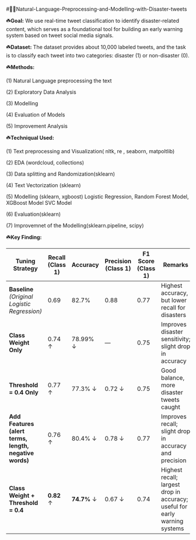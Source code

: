  #👨‍🚒Natural-Language-Preprocessing-and-Modelling-with-Disaster-tweets

☘️**Goal:**  We use real-time tweet classification to identify disaster-related content, which serves as a foundational tool for building an early warning system based on tweet social media signals.

☘️**Dataset:** The dataset provides about 10,000 labeled tweets, and the task is to classify each tweet into two categories: disaster (1) or non-disaster (0).

☘️**Methods:** 

(1) Natural Language preprocessing the text

(2) Exploratory Data Analysis

(3) Modelling 

(4) Evaluation of Models

(5) Improvement Analysis

☘️**Techniqual Used:**

(1) Text preprocessing and Visualization( nltk, re , seaborn, matpoltlib)

(2) EDA (wordcloud, collections)

(3) Data splitting and Randomization(sklearn)

(4) Text Vectorization (sklearn)

(5) Modelling (sklearn, xgboost)
  Logistic Regression, 
  Random Forest Model, 
  XGBoost Model 
  SVC Model
  
(6) Evaluation(sklearn)

(7) Improvemnet of the Modelling(sklearn.pipeline, scipy)

☘️**Key Finding:**

| **Tuning Strategy**                                    | **Recall (Class 1)** | **Accuracy** | **Precision (Class 1)** | **F1 Score (Class 1)** | **Remarks**                                                                |
| ------------------------------------------------------ | -------------------- | ------------ | ----------------------- | ---------------------- | -------------------------------------------------------------------------- |
| **Baseline** *(Original Logistic Regression)*          | 0.69                 | 82.7%        | 0.88                    | 0.77                   | Highest accuracy, but lower recall for disasters                           |
| **Class Weight Only**                                  | 0.74 ↑               | 78.99% ↓     | —                       | 0.75                   | Improves disaster sensitivity; slight drop in accuracy                     |
| **Threshold = 0.4 Only**                               | 0.77 ↑               | 77.3% ↓      | 0.72 ↓                  | 0.75                   | Good balance, more disaster tweets caught                                  |
| **Add Features (alert terms, length, negative words)** | 0.76 ↑               | 80.4% ↓      | 0.78 ↓                  | 0.77                   | Improves recall; slight drop in accuracy and precision                     |
| **Class Weight + Threshold = 0.4**                     | **0.82** ↑           | **74.7%** ↓  | 0.67 ↓                  | 0.74                   | Highest recall; largest drop in accuracy; useful for early warning systems |




